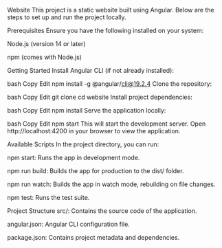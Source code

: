 Website
This project is a static website built using Angular. Below are the steps to set up and run the project locally.

Prerequisites
Ensure you have the following installed on your system:

Node.js (version 14 or later)

npm (comes with Node.js)

Getting Started
Install Angular CLI (if not already installed):

bash
Copy
Edit
npm install -g @angular/cli@19.2.4
Clone the repository:

bash
Copy
Edit
git clone <repository-url>
cd website
Install project dependencies:

bash
Copy
Edit
npm install
Serve the application locally:

bash
Copy
Edit
npm start
This will start the development server. Open http://localhost:4200 in your browser to view the application.

Available Scripts
In the project directory, you can run:

npm start: Runs the app in development mode.

npm run build: Builds the app for production to the dist/ folder.

npm run watch: Builds the app in watch mode, rebuilding on file changes.

npm test: Runs the test suite.

Project Structure
src/: Contains the source code of the application.

angular.json: Angular CLI configuration file.

package.json: Contains project metadata and dependencies.
